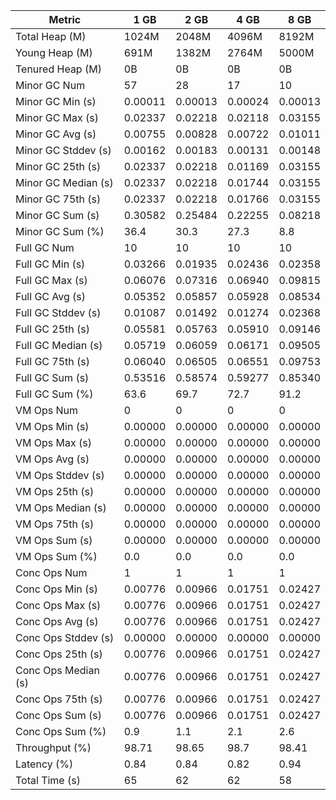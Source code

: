 | Metric | 1 GB | 2 GB | 4 GB | 8 GB |
|------|----|----|----|----|
| Total Heap (M) | 1024M | 2048M | 4096M | 8192M |
| Young Heap (M) | 691M | 1382M | 2764M | 5000M |
| Tenured Heap (M) | 0B | 0B | 0B | 0B |
| Minor GC Num | 57 | 28 | 17 | 10 |
| Minor GC Min (s) | 0.00011 | 0.00013 | 0.00024 | 0.00013 |
| Minor GC Max (s) | 0.02337 | 0.02218 | 0.02118 | 0.03155 |
| Minor GC Avg (s) | 0.00755 | 0.00828 | 0.00722 | 0.01011 |
| Minor GC Stddev (s) | 0.00162 | 0.00183 | 0.00131 | 0.00148 |
| Minor GC 25th (s) | 0.02337 | 0.02218 | 0.01169 | 0.03155 |
| Minor GC Median (s) | 0.02337 | 0.02218 | 0.01744 | 0.03155 |
| Minor GC 75th (s) | 0.02337 | 0.02218 | 0.01766 | 0.03155 |
| Minor GC Sum (s) | 0.30582 | 0.25484 | 0.22255 | 0.08218 |
| Minor GC Sum (%) | 36.4 | 30.3 | 27.3 | 8.8 |
| Full GC Num | 10 | 10 | 10 | 10 |
| Full GC Min (s) | 0.03266 | 0.01935 | 0.02436 | 0.02358 |
| Full GC Max (s) | 0.06076 | 0.07316 | 0.06940 | 0.09815 |
| Full GC Avg (s) | 0.05352 | 0.05857 | 0.05928 | 0.08534 |
| Full GC Stddev (s) | 0.01087 | 0.01492 | 0.01274 | 0.02368 |
| Full GC 25th (s) | 0.05581 | 0.05763 | 0.05910 | 0.09146 |
| Full GC Median (s) | 0.05719 | 0.06059 | 0.06171 | 0.09505 |
| Full GC 75th (s) | 0.06040 | 0.06505 | 0.06551 | 0.09753 |
| Full GC Sum (s) | 0.53516 | 0.58574 | 0.59277 | 0.85340 |
| Full GC Sum (%) | 63.6 | 69.7 | 72.7 | 91.2 |
| VM Ops Num | 0 | 0 | 0 | 0 |
| VM Ops Min (s) | 0.00000 | 0.00000 | 0.00000 | 0.00000 |
| VM Ops Max (s) | 0.00000 | 0.00000 | 0.00000 | 0.00000 |
| VM Ops Avg (s) | 0.00000 | 0.00000 | 0.00000 | 0.00000 |
| VM Ops Stddev (s) | 0.00000 | 0.00000 | 0.00000 | 0.00000 |
| VM Ops 25th (s) | 0.00000 | 0.00000 | 0.00000 | 0.00000 |
| VM Ops Median (s) | 0.00000 | 0.00000 | 0.00000 | 0.00000 |
| VM Ops 75th (s) | 0.00000 | 0.00000 | 0.00000 | 0.00000 |
| VM Ops Sum (s) | 0.00000 | 0.00000 | 0.00000 | 0.00000 |
| VM Ops Sum (%) | 0.0 | 0.0 | 0.0 | 0.0 |
| Conc Ops Num | 1 | 1 | 1 | 1 |
| Conc Ops Min (s) | 0.00776 | 0.00966 | 0.01751 | 0.02427 |
| Conc Ops Max (s) | 0.00776 | 0.00966 | 0.01751 | 0.02427 |
| Conc Ops Avg (s) | 0.00776 | 0.00966 | 0.01751 | 0.02427 |
| Conc Ops Stddev (s) | 0.00000 | 0.00000 | 0.00000 | 0.00000 |
| Conc Ops 25th (s) | 0.00776 | 0.00966 | 0.01751 | 0.02427 |
| Conc Ops Median (s) | 0.00776 | 0.00966 | 0.01751 | 0.02427 |
| Conc Ops 75th (s) | 0.00776 | 0.00966 | 0.01751 | 0.02427 |
| Conc Ops Sum (s) | 0.00776 | 0.00966 | 0.01751 | 0.02427 |
| Conc Ops Sum (%) | 0.9 | 1.1 | 2.1 | 2.6 |
| Throughput (%) | 98.71 | 98.65 | 98.7 | 98.41 |
| Latency (%) | 0.84 | 0.84 | 0.82 | 0.94 |
| Total Time (s) | 65 | 62 | 62 | 58 |

